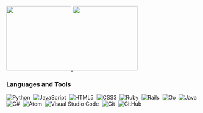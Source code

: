 <p align="left">
<a href="https://github.com/vzamanillo">
  <img height="170em" src="https://github-readme-stats-eight-theta.vercel.app/api?username=vzamanillo&show_icons=true&include_all_commits=true&count_private=true&hide_title=true"/>
  <img height="170em" src="https://github-readme-stats-eight-theta.vercel.app/api/top-langs/?username=vzamanillo&layout=compact&langs_count=10&hide_title=true"/>
</a>
</p>

### Languages and Tools

<img alt="Python" src="https://img.shields.io/badge/python%20-%2314354C.svg?&style=for-the-badge&logo=python&logoColor=white"/>&nbsp;
<img alt="JavaScript" src="https://img.shields.io/badge/javascript%20-%23323330.svg?&style=for-the-badge&logo=javascript&logoColor=%23F7DF1E"/>&nbsp;
<img alt="HTML5" src="https://img.shields.io/badge/html5%20-%23E34F26.svg?&style=for-the-badge&logo=html5&logoColor=white"/>&nbsp;
<img alt="CSS3" src="https://img.shields.io/badge/css3%20-%231572B6.svg?&style=for-the-badge&logo=css3&logoColor=white"/>&nbsp;
<img alt="Ruby" src="https://img.shields.io/badge/ruby-%23CC342D.svg?&style=for-the-badge&logo=ruby&logoColor=white"/>&nbsp;
<img alt="Rails" src="https://img.shields.io/badge/rails%20-%23CC0000.svg?&style=for-the-badge&logo=ruby-on-rails&logoColor=white"/>&nbsp;
<img alt="Go" src="https://img.shields.io/badge/go-%2300ADD8.svg?&style=for-the-badge&logo=go&logoColor=white"/>&nbsp;
<img alt="Java" src="https://img.shields.io/badge/java-%23ED8B00.svg?&style=for-the-badge&logo=java&logoColor=white"/>&nbsp;
<img alt="C#" src="https://img.shields.io/badge/c%23%20-%23239120.svg?&style=for-the-badge&logo=c-sharp&logoColor=white"/>&nbsp;
<img alt="Atom" src="https://img.shields.io/badge/atom-%2366595C.svg?&style=for-the-badge&logo=atom&logoColor=white"/>&nbsp;
<img alt="Visual Studio Code" src="https://img.shields.io/badge/Visual%20Studio%20Code-0078d7.svg?&style=for-the-badge&logo=visual-studio-code&logoColor=white"/>&nbsp;
<img alt="Git" src="https://img.shields.io/badge/git%20-%23F05033.svg?&style=for-the-badge&logo=git&logoColor=white"/>&nbsp;
<img alt="GitHub" src="https://img.shields.io/badge/github%20-%23121011.svg?&style=for-the-badge&logo=github&logoColor=white"/>&nbsp;

<!--
**vzamanillo/vzamanillo** is a ✨ _special_ ✨ repository because its `README.md` (this file) appears on your GitHub profile.

Here are some ideas to get you started:

- 🔭 I’m currently working on ...
- 🌱 I’m currently learning ...
- 👯 I’m looking to collaborate on ...
- 🤔 I’m looking for help with ...
- 💬 Ask me about ...
- 📫 How to reach me: ...
- 😄 Pronouns: ...
- ⚡ Fun fact: ...
-->
